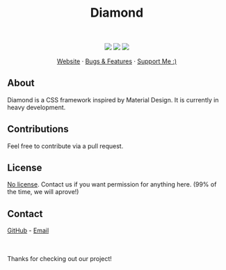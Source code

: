 
<p align="center">
  <center><h1>Diamond</h1></center>
</p>
<p align="center">
  <br><br>
  <img src="https://img.shields.io/badge/version-0.2.x-e218f5?style=for-the-badge" />
  <img src="https://img.shields.io/github/issues/eastcoastgang/diamond?style=for-the-badge" />
  <img src="https://img.shields.io/github/stars/eastcoastgang/diamond?style=for-the-badge" />
</p>

<p align="center">
  <a href="https://eastcoastgang.github.io/diamond">Website</a>
  ·
  <a href="https://github.com/eastcoastgang/diamond/issues">Bugs & Features</a>
  ·
  <a href="https://zoonk.surf/i?s=vTnhtXO9HstKoh8sTIlI">Support Me :)</a>
</p>

## About
Diamond is a CSS framework inspired by Material Design. It is currently in heavy development.

## Contributions
Feel free to contribute via a pull request.

## License
<a href="https://choosealicense.com/no-permission/">No license</a>. Contact us if you want permission for anything here. (99% of the time, we will aprove!)

## Contact
<a href="https://github.com/eastcoastgang">GitHub</a> - <a href="mailto:me@r0h.in">Email</a>

<br><br>
Thanks for checking out our project!
